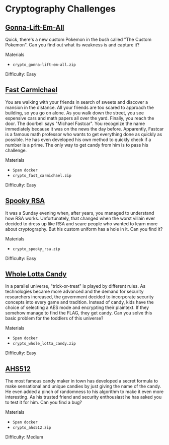 
# Cryptography Challenges

## [Gonna-Lift-Em-All](./1-Gonna-Lift-Em-All.md)

Quick, there's a new custom Pokemon in the bush called "The Custom Pokemon". Can you find out what its weakness is and capture it?

Materials
- `crypto_gonna-lift-em-all.zip`

Difficulty: Easy

## [Fast Carmichael](./2-Fast-Carmichael.md)

You are walking with your friends in search of sweets and discover a mansion in the distance. All your friends are too scared to approach the building, so you go on alone. As you walk down the street, you see expensive cars and math papers all over the yard. Finally, you reach the door. The doorbell says "Michael Fastcar". You recognize the name immediately because it was on the news the day before. Apparently, Fastcar is a famous math professor who wants to get everything done as quickly as possible. He has even developed his own method to quickly check if a number is a prime. The only way to get candy from him is to pass his challenge.

Materials
- `Spam docker`
- `crypto_fast_carmichael.zip`

Difficulty: Easy

## [Spooky RSA](./3-Spooky-RSA.md)

It was a Sunday evening when, after years, you managed to understand how RSA works. Unfortunately, that changed when the worst villain ever decided to dress up like RSA and scare people who wanted to learn more about cryptography. But his custom uniform has a hole in it. Can you find it?

Materials
- `crypto_spooky_rsa.zip`

Difficulty: Easy

## [Whole Lotta Candy](./4-Whole-Lotta-Candy.md)

In a parallel universe, "trick-or-treat" is played by different rules. As technologies became more advanced and the demand for security researchers increased, the government decided to incorporate security concepts into every game and tradition. Instead of candy, kids have the choice of selecting a AES mode and encrypting their plaintext. If they somehow manage to find the FLAG, they get candy. Can you solve this basic problem for the toddlers of this universe?

Materials
- `Spam docker`
- `crypto_whole_lotta_candy.zip`

Difficulty: Easy

## [AHS512](./5-AHS512.md)

The most famous candy maker in town has developed a secret formula to make sensational and unique candies by just giving the name of the candy. He even added a pinch of randomness to his algorithm to make it even more interesting. As his trusted friend and security enthousiast he has asked you to test it for him. Can you find a bug?

Materials
- `Spam docker`
- `crypto_ahs512.zip`

Difficulty: Medium